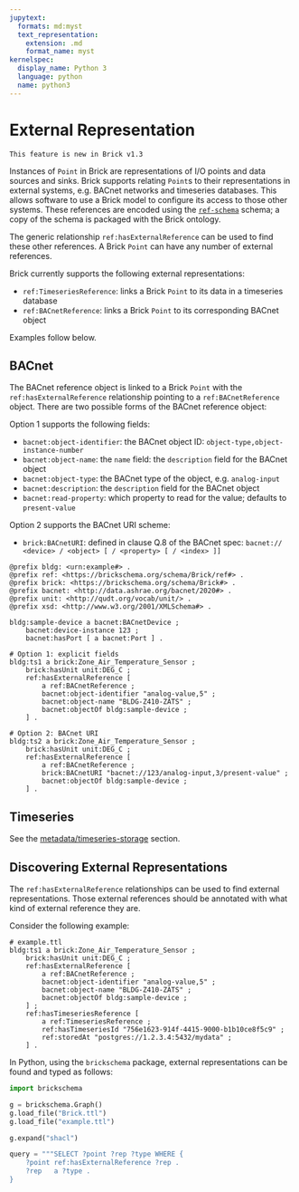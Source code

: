```yaml
---
jupytext:
  formats: md:myst
  text_representation:
    extension: .md
    format_name: myst
kernelspec:
  display_name: Python 3
  language: python
  name: python3
---
```


External Representation
=======================

```{note}
This feature is new in Brick v1.3
```

Instances of `Point` in Brick are representations of I/O points and data sources and sinks.
Brick supports relating `Point`s to their representations in external systems, e.g. BACnet networks and timeseries databases.
This allows software to use a Brick model to configure its access to those other systems.
These references are encoded using the [`ref-schema`](https://github.com/gtfierro/ref-schema) schema; a copy of the schema is packaged with the Brick ontology.

The generic relationship `ref:hasExternalReference` can be used to find these other references.
A Brick `Point` can have any number of external references.

Brick currently supports the following external representations:
- `ref:TimeseriesReference`: links a Brick `Point` to its data in a timeseries database
- `ref:BACnetReference`: links a Brick `Point` to its corresponding BACnet object

Examples follow below.


## BACnet

The BACnet reference object is linked to a Brick `Point` with the `ref:hasExternalReference` relationship pointing to a `ref:BACnetReference` object.
There are two possible forms of the BACnet reference object:

Option 1 supports the following fields:
- `bacnet:object-identifier`: the BACnet object ID: `object-type,object-instance-number`
- `bacnet:object-name`: the `name` field: the `description` field for the BACnet object
- `bacnet:object-type`: the BACnet type of the object, e.g. `analog-input`
- `bacnet:description`: the `description` field for the BACnet object
- `bacnet:read-property`: which property to read for the value; defaults to `present-value`

Option 2 supports the BACnet URI scheme:
- `brick:BACnetURI`: defined in clause Q.8 of the BACnet spec: `bacnet:// <device> / <object> [ / <property> [ / <index> ]]`


```turtle
@prefix bldg: <urn:example#> .
@prefix ref: <https://brickschema.org/schema/Brick/ref#> .
@prefix brick: <https://brickschema.org/schema/Brick#> .
@prefix bacnet: <http://data.ashrae.org/bacnet/2020#> .
@prefix unit: <http://qudt.org/vocab/unit/> .
@prefix xsd: <http://www.w3.org/2001/XMLSchema#> .

bldg:sample-device a bacnet:BACnetDevice ;
    bacnet:device-instance 123 ;
    bacnet:hasPort [ a bacnet:Port ] .

# Option 1: explicit fields
bldg:ts1 a brick:Zone_Air_Temperature_Sensor ;
    brick:hasUnit unit:DEG_C ;
    ref:hasExternalReference [
        a ref:BACnetReference ;
        bacnet:object-identifier "analog-value,5" ;
        bacnet:object-name "BLDG-Z410-ZATS" ;
        bacnet:objectOf bldg:sample-device ;
    ] .

# Option 2: BACnet URI
bldg:ts2 a brick:Zone_Air_Temperature_Sensor ;
    brick:hasUnit unit:DEG_C ;
    ref:hasExternalReference [
        a ref:BACnetReference ;
		brick:BACnetURI "bacnet://123/analog-input,3/present-value" ;
        bacnet:objectOf bldg:sample-device ;
    ] .
```

## Timeseries

See the [metadata/timeseries-storage](/metadata/timeseries-storage) section.

## Discovering External Representations

The `ref:hasExternalReference` relationships can be used to find external representations.
Those external references should be annotated with what kind of external reference they are.

Consider the following example:

```turtle
# example.ttl
bldg:ts1 a brick:Zone_Air_Temperature_Sensor ;
    brick:hasUnit unit:DEG_C ;
    ref:hasExternalReference [
        a ref:BACnetReference ;
        bacnet:object-identifier "analog-value,5" ;
        bacnet:object-name "BLDG-Z410-ZATS" ;
        bacnet:objectOf bldg:sample-device ;
    ] ;
    ref:hasTimeseriesReference [
        a ref:TimeseriesReference ;
        ref:hasTimeseriesId "756e1623-914f-4415-9000-b1b10ce8f5c9" ;
        ref:storedAt "postgres://1.2.3.4:5432/mydata" ;
    ] .
```

In Python, using the `brickschema` package, external representations can be found and typed as follows:

```python
import brickschema

g = brickschema.Graph()
g.load_file("Brick.ttl")
g.load_file("example.ttl")

g.expand("shacl")

query = """SELECT ?point ?rep ?type WHERE {
    ?point ref:hasExternalReference ?rep .
    ?rep   a ?type .
}
```
